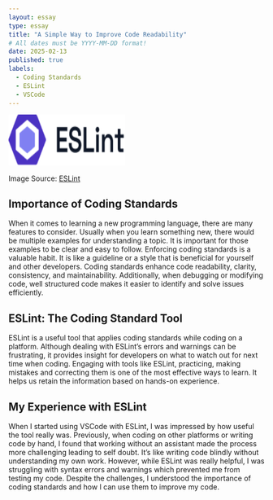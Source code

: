 ```yaml
---
layout: essay
type: essay
title: "A Simple Way to Improve Code Readability"
# All dates must be YYYY-MM-DD format!
date: 2025-02-13
published: true
labels:
  - Coding Standards
  - ESLint
  - VSCode
---
```


<img width="230px" height="100px" src="../img/eslint-logo-color.png">

Image Source: [ESLint](https://eslint.org/)

## Importance of Coding Standards
When it comes to learning a new programming language, there are many features to consider. Usually when you learn something new, there would be multiple examples for understanding a topic. It is important for those examples to be clear and easy to follow. Enforcing coding standards is a valuable habit. It is like a guideline or a style that is beneficial for yourself and other developers. Coding standards enhance code readability, clarity, consistency, and maintainability. Additionally, when debugging or modifying code, well structured code makes it easier to identify and solve issues efficiently.

## ESLint: The Coding Standard Tool
ESLint is a useful tool that applies coding standards while coding on a platform. Although dealing with ESLint’s errors and warnings can be frustrating, it provides insight for developers on what to watch out for next time when coding. Engaging with tools like ESLint, practicing, making mistakes and correcting them is one of the most effective ways to learn. It helps us retain the information based on hands-on experience. 

## My Experience with ESLint
When I started using VSCode with ESLint, I was impressed by how useful the tool really was. Previously, when coding on other platforms or writing code by hand, I found that working without an assistant made the process more challenging leading to self doubt. It’s like writing code blindly without understanding my own work. However, while ESLint was really helpful, I was struggling with syntax errors and warnings which prevented me from testing my code. Despite the challenges, I understood the importance of coding standards and how I can use them to improve my code.
